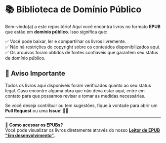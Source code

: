 # 📚 Biblioteca de Domínio Público

Bem-vindo(a) a este repositório! Aqui você encontra livros no formato **EPUB** que estão em **domínio público**. Isso significa que:

✅ Você pode baixar, ler e compartilhar os livros livremente.  
✅ Não há restrições de copyright sobre os conteúdos disponibilizados aqui.  
✅ Os arquivos foram obtidos de fontes confiáveis que garantem seu status de domínio público.  

## 📜 Aviso Importante

Todos os livros aqui disponíveis foram verificados quanto ao seu status legal. Caso encontre alguma obra que não deva estar aqui, entre em contato para que possamos revisar e tomar as medidas necessárias.  

Se você deseja contribuir ou tem sugestões, fique à vontade para abrir um **Pull Request** ou uma **Issue**! 🚀📖

---

📌 **Como acessar os EPUBs?**  
Você pode visualizar os livros diretamente através do nosso **[Leitor de EPUB "Em desenvolvimento"](https://mxt0.github.io/epub-CC/)**.
